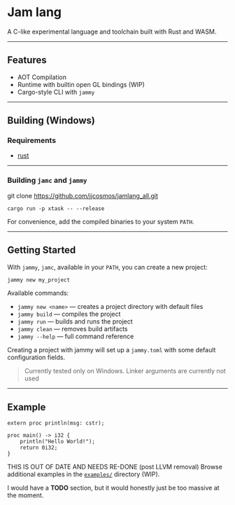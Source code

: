 # Jam lang

A C-like experimental language and toolchain built with Rust and WASM.

---

##  Features

- AOT Compilation
- Runtime with builtin open GL bindings (WIP)
- Cargo-style CLI with `jammy`

---

##  Building (Windows)

###  Requirements

- [rust](https://www.rust-lang.org/) 

---

### Building `jamc` and `jammy`

git clone https://github.com/jjcosmos/jamlang_all.git

```
cargo run -p xtask -- --release
```
For convenience, add the compiled binaries to your system `PATH`.

---

## Getting Started

With `jammy`, `jamc`, available in your `PATH`, you can create a new project:

```sh
jammy new my_project
```

Available commands:
- `jammy new <name>` — creates a project directory with default files
- `jammy build` — compiles the project  
- `jammy run` — builds and runs the project  
- `jammy clean` — removes build artifacts  
- `jammy --help` — full command reference 

Creating a project with jammy will set up a `jammy.toml` with some default configuration fields.

>  Currently tested only on Windows. Linker arguments are currently not used

---

## Example
```jam
extern proc println(msg: cstr);

proc main() -> i32 {
    println("Hello World!");
    return 0i32;
}
```

THIS IS OUT OF DATE AND NEEDS RE-DONE (post LLVM removal)
Browse additional examples in the [`examples/`](https://github.com/jjcosmos/jamlang_all/tree/main/examples) directory (WIP).

I would have a **TODO** section, but it would honestly just be too massive at the moment.

